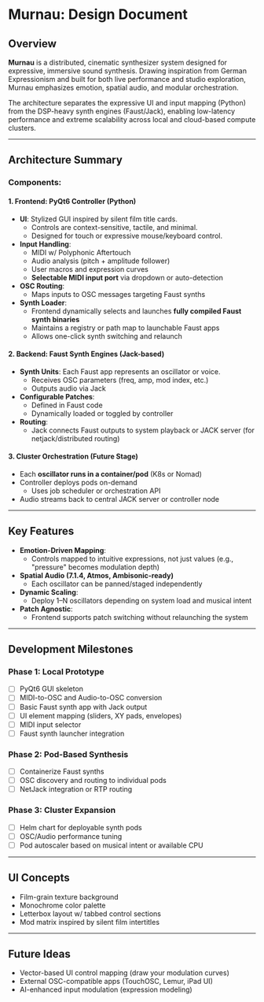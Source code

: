 # Murnau: Design Document

## Overview
**Murnau** is a distributed, cinematic synthesizer system designed for expressive, immersive sound synthesis. Drawing inspiration from German Expressionism and built for both live performance and studio exploration, Murnau emphasizes emotion, spatial audio, and modular orchestration.

The architecture separates the expressive UI and input mapping (Python) from the DSP-heavy synth engines (Faust/Jack), enabling low-latency performance and extreme scalability across local and cloud-based compute clusters.

---

## Architecture Summary

### Components:

#### 1. **Frontend: PyQt6 Controller (Python)**
- **UI**: Stylized GUI inspired by silent film title cards.
  - Controls are context-sensitive, tactile, and minimal.
  - Designed for touch or expressive mouse/keyboard control.
- **Input Handling**:
  - MIDI w/ Polyphonic Aftertouch
  - Audio analysis (pitch + amplitude follower)
  - User macros and expression curves
  - **Selectable MIDI input port** via dropdown or auto-detection
- **OSC Routing**:
  - Maps inputs to OSC messages targeting Faust synths
- **Synth Loader**:
  - Frontend dynamically selects and launches **fully compiled Faust synth binaries**
  - Maintains a registry or path map to launchable Faust apps
  - Allows one-click synth switching and relaunch

#### 2. **Backend: Faust Synth Engines (Jack-based)**
- **Synth Units**: Each Faust app represents an oscillator or voice.
  - Receives OSC parameters (freq, amp, mod index, etc.)
  - Outputs audio via Jack
- **Configurable Patches**:
  - Defined in Faust code
  - Dynamically loaded or toggled by controller
- **Routing**:
  - Jack connects Faust outputs to system playback or JACK server (for netjack/distributed routing)

#### 3. **Cluster Orchestration (Future Stage)**
- Each **oscillator runs in a container/pod** (K8s or Nomad)
- Controller deploys pods on-demand
  - Uses job scheduler or orchestration API
- Audio streams back to central JACK server or controller node

---

## Key Features

- **Emotion-Driven Mapping**:
  - Controls mapped to intuitive expressions, not just values (e.g., "pressure" becomes modulation depth)
- **Spatial Audio (7.1.4, Atmos, Ambisonic-ready)**
  - Each oscillator can be panned/staged independently
- **Dynamic Scaling**:
  - Deploy 1–N oscillators depending on system load and musical intent
- **Patch Agnostic**:
  - Frontend supports patch switching without relaunching the system

---

## Development Milestones

### Phase 1: Local Prototype
- [ ] PyQt6 GUI skeleton
- [ ] MIDI-to-OSC and Audio-to-OSC conversion
- [ ] Basic Faust synth app with Jack output
- [ ] UI element mapping (sliders, XY pads, envelopes)
- [ ] MIDI input selector
- [ ] Faust synth launcher integration

### Phase 2: Pod-Based Synthesis
- [ ] Containerize Faust synths
- [ ] OSC discovery and routing to individual pods
- [ ] NetJack integration or RTP routing

### Phase 3: Cluster Expansion
- [ ] Helm chart for deployable synth pods
- [ ] OSC/Audio performance tuning
- [ ] Pod autoscaler based on musical intent or available CPU

---

## UI Concepts
- Film-grain texture background
- Monochrome color palette
- Letterbox layout w/ tabbed control sections
- Mod matrix inspired by silent film intertitles

---

## Future Ideas
- Vector-based UI control mapping (draw your modulation curves)
- External OSC-compatible apps (TouchOSC, Lemur, iPad UI)
- AI-enhanced input modulation (expression modeling)

